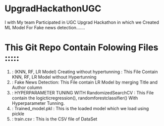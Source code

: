 # UpgradHackathonUGC

I with My team Participated in UGC Upgrad Hackathon
in which we Created ML Model For Fake news detection.......


# This Git Repo Contain Folowing Files :::::
  1) : (KNN, RF, LR Model) Creating without hypertunning  : This File Contain KNN, RF, LR Model without Hypertunning 
  2) : Fake News Detection: This File contain LR Model by merging Title and Author column
  3) : HYPERPARAMETER TUNING WITH RandomizedSearchCV : This File contain the logicticregression(), randomforestclassifier() With Hyperparameter Tunning.
  4) : Trained_model.pkl : This is the loaded model which we load using pickle
  5) : train.csv : This is the CSV file of DataSet 
